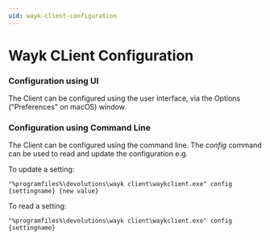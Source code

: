 ```yaml
---
uid: wayk-client-configuration
---
```


# Wayk CLient Configuration

### Configuration using UI

The Client can be configured using the user interface, via the Options ("Preferences" on macOS) window.

### Configuration using Command Line

The Client can be configured using the command line. The *config* command can be used to read and update the configuration e.g.

To update a setting:

`"%programfiles%\devolutions\wayk client\waykclient.exe" config {settingname} {new value}`

To read a setting:

`"%programfiles%\devolutions\wayk client\waykclient.exe" config {settingname}`
